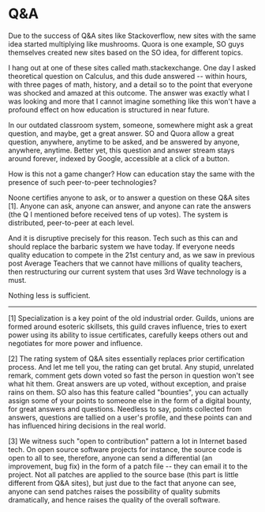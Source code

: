 # Q&A

Due to the success of Q&A sites like Stackoverflow, new sites with the same idea started multiplying like mushrooms. Quora is one example, SO guys themselves created new sites based on the SO idea, for different topics.

I hang out at one of these sites called math.stackexchange. One day I asked theoretical question on Calculus, and this dude answered -- within hours, with three pages of math, history, and a detail so to the point that everyone was shocked and amazed at this outcome. The answer was exactly what I was looking and more that I cannot imagine something like this won't have a profound effect on how education is structured in near future.

In our outdated classroom system, someone, somewhere might ask a great question, and maybe, get a great answer. SO and Quora allow a great question, anywhere, anytime to be asked, and be answered by anyone, anywhere, anytime. Better yet, this question and answer stream stays around forever, indexed by Google, accessible at a click of a button.

How is this not a game changer? How can education stay the same with the presence of such peer-to-peer technologies?

Noone certifies anyone to ask, or to answer a question on these Q&A sites [1]. Anyone can ask, anyone can answer, and anyone can rate the answers (the Q I mentioned before received tens of up votes). The system is distributed, peer-to-peer at each level.

And it is disruptive precisely for this reason. Tech such as this can and should replace the barbaric system we have today. If everyone needs quality education to compete in the 21st century and, as we saw in previous post Average Teachers that we cannot have millions of quality teachers, then restructuring our current system that uses 3rd Wave technology is a must.

Nothing less is sufficient.

---

[1] Specialization is a key point of the old industrial order. Guilds, unions are formed around esoteric skillsets, this guild craves influence, tries to exert power using its ability to issue certificates, carefully keeps others out and negotiates for more power and influence.

[2] The rating system of Q&A sites essentially replaces prior certification process. And let me tell you, the rating can get brutal. Any stupid, unrelated remark, comment gets down voted so fast the person in question won't see what hit them. Great answers are up voted, without exception, and praise rains on them. SO also has this feature called "bounties", you can actually assign some of your points to someone else in the form of a digital bounty, for great answers and questions. Needless to say, points collected from answers, questions are tallied on a user's profile, and these points can and has influenced hiring decisions in the real world.

[3] We witness such "open to contribution" pattern a lot in Internet based tech. On open source software projects for instance, the source code is open to all to see, therefore, anyone can send a differential (an improvement, bug fix) in the form of a patch file -- they can email it to the project. Not all patches are applied to the source base (this part is little different from Q&A sites), but just due to the fact that anyone can see, anyone can send patches raises the possibility of quality submits dramatically, and hence raises the quality of the overall software.
